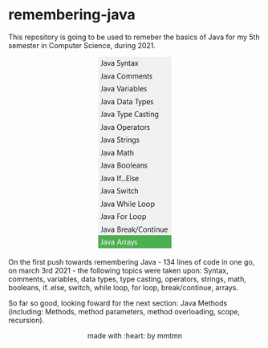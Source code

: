 # remembering-java

 This repository is going to be used to remeber the basics of Java for my 5th semester in Computer Science, during 2021.
 
 
<div align=center>
 
 ![Image of args](https://github.com/mmtmn/remembering-java-basics/blob/main/assets/firstSectionPhoto.png)
 
 </div>
 
On the first push towards remembering Java - 134 lines of code in one go, on march 3rd 2021 - the following topics were taken upon: Syntax, comments, variables, data types, type casting, operators, strings, math, booleans, if..else, switch, while loop, for loop, break/continue, arrays.
 
So far so good, looking foward for the next section: Java Methods (including: Methods, method parameters, method overloading, scope, recursion).
 
 <p align="center">made with :heart: by mmtmn</p>
